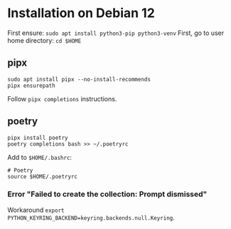 # Installation on Debian 12

First ensure: `sudo apt install python3-pip python3-venv`
First, go to user home directory: `cd $HOME`

## pipx

```
sudo apt install pipx --no-install-recommends
pipx ensurepath
```
Follow `pipx completions` instructions.

## poetry

```
pipx install poetry
poetry completions bash >> ~/.poetryrc
```

Add to `$HOME/.bashrc`:

```
# Poetry
source $HOME/.poetryrc
```
### Error "Failed to create the collection: Prompt dismissed"

Workaround `export PYTHON_KEYRING_BACKEND=keyring.backends.null.Keyring`.
